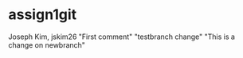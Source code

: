# assign1git
Joseph Kim, jskim26
"First comment"
"testbranch change"
"This is a change on newbranch"
